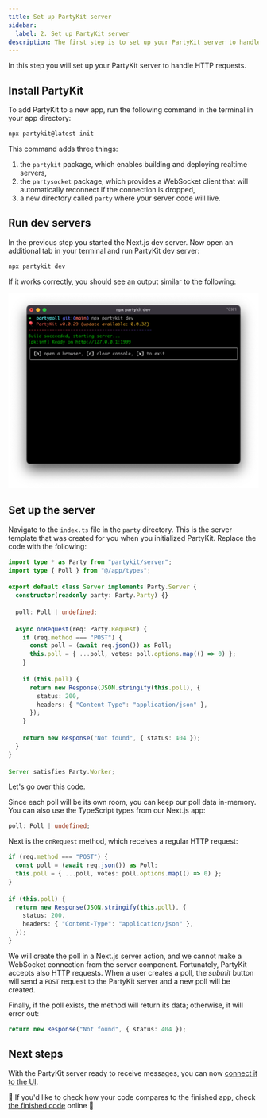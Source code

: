 ```yaml
---
title: Set up PartyKit server
sidebar:
  label: 2. Set up PartyKit server
description: The first step is to set up your PartyKit server to handle HTTP requests
---
```


In this step you will set up your PartyKit server to handle HTTP requests.

## Install PartyKit

To add PartyKit to a new app, run the following command in the terminal in your app directory:

```bash
npx partykit@latest init
```

This command adds three things:

1. the `partykit` package, which enables building and deploying realtime servers,
2. the `partysocket` package, which provides a WebSocket client that will automatically reconnect if the connection is dropped,
3. a new directory called `party` where your server code will live.

## Run dev servers

In the previous step you started the Next.js dev server. Now open an additional tab in your terminal and run PartyKit dev server:

```bash
npx partykit dev
```

If it works correctly, you should see an output similar to the following:

![A screenshot of the terminal"](../../../../assets/tutorials/add-partykit-to-a-nextjs-app/page2-1.png)

## Set up the server

Navigate to the `index.ts` file in the `party` directory. This is the server template that was created for you when you initialized PartyKit. Replace the code with the following:

```ts
import type * as Party from "partykit/server";
import type { Poll } from "@/app/types";

export default class Server implements Party.Server {
  constructor(readonly party: Party.Party) {}

  poll: Poll | undefined;

  async onRequest(req: Party.Request) {
    if (req.method === "POST") {
      const poll = (await req.json()) as Poll;
      this.poll = { ...poll, votes: poll.options.map(() => 0) };
    }

    if (this.poll) {
      return new Response(JSON.stringify(this.poll), {
        status: 200,
        headers: { "Content-Type": "application/json" },
      });
    }

    return new Response("Not found", { status: 404 });
  }
}

Server satisfies Party.Worker;
```

Let's go over this code.

Since each poll will be its own room, you can keep our poll data in-memory. You can also use the TypeScript types from our Next.js app:

```ts
poll: Poll | undefined;
```

Next is the `onRequest` method, which receives a regular HTTP request:

```ts
if (req.method === "POST") {
  const poll = (await req.json()) as Poll;
  this.poll = { ...poll, votes: poll.options.map(() => 0) };
}

if (this.poll) {
  return new Response(JSON.stringify(this.poll), {
    status: 200,
    headers: { "Content-Type": "application/json" },
  });
}
```

We will create the poll in a Next.js server action, and we cannot make a WebSocket connection from the server component. Fortunately, PartyKit accepts also HTTP requests. When a user creates a poll, the _submit_ button will send a `POST` request to the PartyKit server and a new poll will be created.

Finally, if the poll exists, the method will return its data; otherwise, it will error out:

```ts
return new Response("Not found", { status: 404 });
```

## Next steps

With the PartyKit server ready to receive messages, you can now [connect it to the UI](/tutorials/add-partykit-to-a-nextjs-app/3-hook-up-data-to-the-server).

🎈 If you'd like to check how your code compares to the finished app, check <a href="https://github.com/partykit/partypoll/blob/main/party/index.ts#L1-L25" target="_blank" rel="noopener noreferrer">the finished code</a> online 🎈
